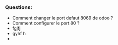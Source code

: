 ### Questions:    
- Comment changer le port defaut 8069 de odoo ?
- Comment configurer le port 80 ?
- fgjfj
- gyhf h
- 


